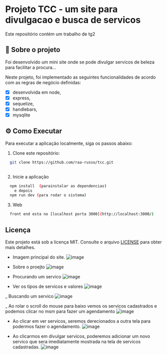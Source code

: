 # Projeto TCC - um site para divulgacao e busca de servicos

Este repositório contém um trabalho de tg2

## 📖 Sobre o projeto

Foi desenvolvido um mini site onde se pode divulgar servicos de beleza para facilitar a procura...

Neste projeto, foi implementado as seguintes funcionalidades de acordo com as regras de negócio definidas:

- [x] desenvolvida em node, 
- [x] express, 
- [x] sequelize, 
- [x] handlebars,
- [x] mysqlite

## ⚙️ Como Executar

Para executar a aplicação localmente, siga os passos abaixo:

1. Clone este repositório:

```bash
  git clone https://github.com/raa-russo/tcc.git
  
```
2. Inicie a aplicação

```bash
  npm install  (parainstalar as dependencias)
    e depois
  npm run dev (para rodar o sistema)
```
3. Web

```bash
  front end esta no [localhost porta 3000](http://localhost:3000/)
```

## Licença
Este projeto está sob a licença MIT. Consulte o arquivo [LICENSE](./LICENSE) para obter mais detalhes.

- Imagem principal do site.
![image](https://github.com/raa-russo/tcc/assets/101585738/c78425f9-6703-4c82-adde-a5a77ffa1e0f)

- Sobre o proejto
![image](https://github.com/raa-russo/tcc/assets/101585738/e71c9849-9324-480c-893d-269f0cfc9fbe)

- Procurando um servico
![image](https://github.com/raa-russo/tcc/assets/101585738/0bf2bfc2-b9f1-4de0-b2d9-4288401b0e78)

- Ver os tipos de servicos e valores
 ![image](https://github.com/raa-russo/tcc/assets/101585738/2f652230-aca4-42eb-addf-e99f8cf8cdcf)
 
_ Buscando um servico
![image](https://github.com/raa-russo/tcc/assets/101585738/42f49769-7933-46e8-bfa9-1c6ed3301b67)

_ Ao rolar o scroll do mouse para baixo vemos os servicos cadastrados e podemos clicar no msm para fazer um agendamento
![image](https://github.com/raa-russo/tcc/assets/101585738/7597d683-6fe2-441d-911c-867ce23450b7)

- Ao clicar em ver servicos, seremos derecionados a outra tela para podermos fazer o agendamento.
![image](https://github.com/raa-russo/tcc/assets/101585738/9df68452-d8c5-4915-83fb-791719caecb9)

- Ao clicarmos em divulgar servicos, poderemos adicionar um novo servico que sera imediatamente mostrada na tela de servicos cadastradas.
![image](https://github.com/raa-russo/tcc/assets/101585738/06486a1e-c0ae-447b-a4ac-c86ce53ea4f4)




